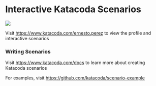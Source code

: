 # Interactive Katacoda Scenarios

[![](http://shields.katacoda.com/katacoda/ernesto.perez/count.svg)](https://www.katacoda.com/ernesto.perez "Get your profile on Katacoda.com")

Visit https://www.katacoda.com/ernesto.perez to view the profile and interactive scenarios

### Writing Scenarios
Visit https://www.katacoda.com/docs to learn more about creating Katacoda scenarios

For examples, visit https://github.com/katacoda/scenario-example
